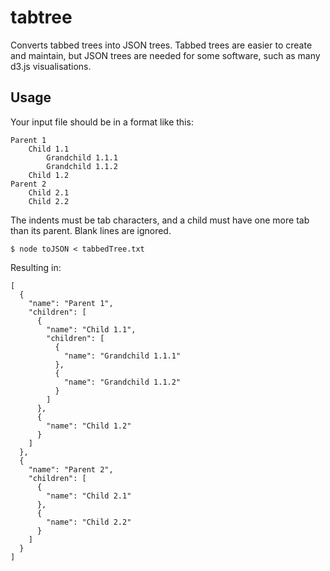 # tabtree
Converts tabbed trees into JSON trees. Tabbed trees are easier to create and maintain, but JSON trees are needed for some software, such as many d3.js visualisations.

## Usage

Your input file should be in a format like this:

    Parent 1
    	Child 1.1
    		Grandchild 1.1.1
    		Grandchild 1.1.2
    	Child 1.2
    Parent 2
    	Child 2.1
    	Child 2.2

The indents must be tab characters, and a child must have one more tab than its parent. Blank lines are ignored.

    $ node toJSON < tabbedTree.txt
    
Resulting in:

    [
      {
        "name": "Parent 1",
        "children": [
          {
            "name": "Child 1.1",
            "children": [
              {
                "name": "Grandchild 1.1.1"
              },
              {
                "name": "Grandchild 1.1.2"
              }
            ]
          },
          {
            "name": "Child 1.2"
          }
        ]
      },
      {
        "name": "Parent 2",
        "children": [
          {
            "name": "Child 2.1"
          },
          {
            "name": "Child 2.2"
          }
        ]
      }
    ]
